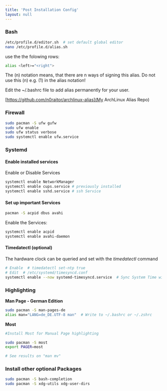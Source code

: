 ```yaml
---
title: 'Post Installation Config'
layout: null
---
```

### Bash
```bash
/etc/profile.d/editor.sh  # set default global editor
nano /etc/profile.d/alias.sh
```
use the the folowing rows:
```bash
alias <left>="<right">
```

The (n) notation means, that there are n ways of signing this alias. Do not use this (n) e.g. (1) in the alias notation!

Edit the ~/.bashrc file to add alias permanently for your user.

[https://github.com/n0raitor/archlinux-alias](My ArchLinux Alias Repo) 


### Firewall
```bash
sudo pacman -S ufw gufw
sudo ufw enable
sudo ufw status verbose
sudo systemctl enable ufw.service
```

### Systemd

#### Enable installed services
Enable or Disable Services
```bash
systemctl enable NetworkManager
systemctl enable cups.service # previously installed
systemctl enable sshd.service # ssh Service
```
#### Set up important Services
```bash
pacman -S acpid dbus avahi
```
Enable the Services:
```bash
systemctl enable acpid
systemctl enable avahi-daemon
```

#### Timedatectl  (optional)
The hardware clock can be queried and set with the _timedatectl_ command
```bash
# Enable  # timedatectl set-ntp true
# Edit  # /etc/systemd/timesyncd.conf
systemctl enable --now systemd-timesyncd.service  # Sync System Time with atomic clock
```

### Highlighting
**Man Page - German Edition**
```bash
sudo pacman -S man-pages-de
alias man="LANG=de_DE.UTF-8 man"  # Write to ~/.bashrc or ~/.zshrc
```

**Most**
```bash
#Install Most for Manual Page highlighting

sudo pacman -S most
export PAGER=most

# See results on "man mv"
```

### Install other optional Packages
```bash
sudo pacman -S bash-completion
sudo pacman -S xdg-utils xdg-user-dirs 
```